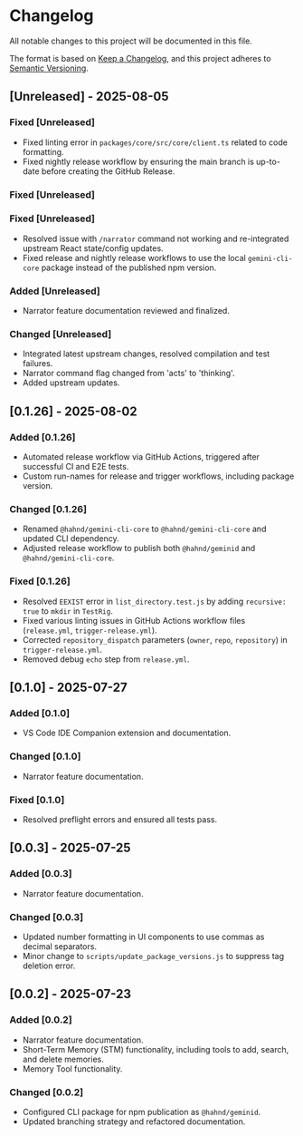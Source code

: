 # Changelog

All notable changes to this project will be documented in this file.

The format is based on [Keep a Changelog](https://keepachangelog.com/en/1.0.0/),
and this project adheres to [Semantic Versioning](https://semver.org/spec/v2.0.0.html).

## [Unreleased] - 2025-08-05

### Fixed [Unreleased]

- Fixed linting error in `packages/core/src/core/client.ts` related to code formatting.
 - Fixed nightly release workflow by ensuring the main branch is up-to-date before creating the GitHub Release.



### Fixed [Unreleased]



### Fixed [Unreleased]

- Resolved issue with `/narrator` command not working and re-integrated upstream React state/config updates.
- Fixed release and nightly release workflows to use the local `gemini-cli-core` package instead of the published npm version.

### Added [Unreleased]

- Narrator feature documentation reviewed and finalized.

### Changed [Unreleased]

- Integrated latest upstream changes, resolved compilation and test failures.
- Narrator command flag changed from 'acts' to 'thinking'.
- Added upstream updates.

## [0.1.26] - 2025-08-02

### Added [0.1.26]

- Automated release workflow via GitHub Actions, triggered after successful CI and E2E tests.
- Custom run-names for release and trigger workflows, including package version.

### Changed [0.1.26]

- Renamed `@hahnd/gemini-cli-core` to `@hahnd/gemini-cli-core` and updated CLI dependency.
- Adjusted release workflow to publish both `@hahnd/geminid` and `@hahnd/gemini-cli-core`.

### Fixed [0.1.26]

- Resolved `EEXIST` error in `list_directory.test.js` by adding `recursive: true` to `mkdir` in `TestRig`.
- Fixed various linting issues in GitHub Actions workflow files (`release.yml`, `trigger-release.yml`).
- Corrected `repository_dispatch` parameters (`owner`, `repo`, `repository`) in `trigger-release.yml`.
- Removed debug `echo` step from `release.yml`.

## [0.1.0] - 2025-07-27

### Added [0.1.0]

- VS Code IDE Companion extension and documentation.

### Changed [0.1.0]

- Narrator feature documentation.

### Fixed [0.1.0]

- Resolved preflight errors and ensured all tests pass.

## [0.0.3] - 2025-07-25

### Added [0.0.3]

- Narrator feature documentation.

### Changed [0.0.3]

- Updated number formatting in UI components to use commas as decimal separators.
- Minor change to `scripts/update_package_versions.js` to suppress tag deletion error.

## [0.0.2] - 2025-07-23

### Added [0.0.2]

- Narrator feature documentation.
- Short-Term Memory (STM) functionality, including tools to add, search, and delete memories.
- Memory Tool functionality.

### Changed [0.0.2]

- Configured CLI package for npm publication as `@hahnd/geminid`.
- Updated branching strategy and refactored documentation.
